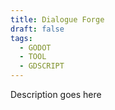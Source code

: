 ```yaml
---
title: Dialogue Forge
draft: false
tags:
  - GODOT
  - TOOL
  - GDSCRIPT
---
```

Description goes here